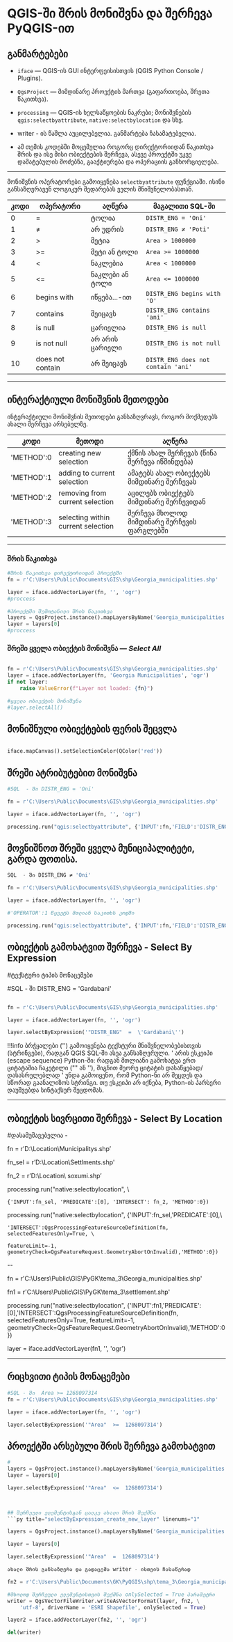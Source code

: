 # QGIS-ში შრის მონიშვნა და შერჩევა PyQGIS-ით


## განმარტებები

- `iface` — QGIS-ის GUI ინტერფეისისთვის (QGIS Python Console / Plugins).
- `QgsProject` — მიმდინარე პროექტის მართვა (გაფართოება, შრეთა წაკითხვა).
- `processing` — QGIS-ის ხელსაწყოების ნაკრები; მონიშვნების `qgis:selectbyattribute`, `native:selectbylocation` და სხვ.

- writer - ის წაშლა აუცილებელია. განმარტება ჩასამატებელია.
- ამ თემის კოდებში მოცემულია როგორც დირექტორიიდან წაკითხვა შრის და ისე მისი ობიექტების შერჩევა, ასევე პროექტში უკვე დამატებულის მოძებნა, გააქტიურება და ოპერაციის განხორციელება.

---



მონიშვნის ოპერატორები გამოიყენება `selectbyattribute` ფუნქციაში. ისინი განსაზღვრავენ ლოგიკურ შედარებას ველის მნიშვნელობასთან.

| კოდი | ოპერატორი | აღწერა | მაგალითი SQL-ში |
|------|-----------|--------|------------------|
| 0    | =         | ტოლია | `DISTR_ENG = 'Oni'` |
| 1    | ≠         | არ უდრის | `DISTR_ENG ≠ 'Poti'` |
| 2    | >         | მეტია | `Area > 1000000` |
| 3    | >=        | მეტი ან ტოლი | `Area >= 1000000` |
| 4    | <         | ნაკლებია | `Area < 1000000` |
| 5    | <=        | ნაკლები ან ტოლი | `Area <= 1000000` |
| 6    | begins with | იწყება...-ით | `DISTR_ENG begins with 'O'` |
| 7    | contains  | შეიცავს | `DISTR_ENG contains 'ani'` |
| 8    | is null   | ცარიელია | `DISTR_ENG is null` |
| 9    | is not null | არ არის ცარიელი | `DISTR_ENG is not null` |
| 10   | does not contain | არ შეიცავს | `DISTR_ENG does not contain 'ani'` |

---


## ინტერაქტიული მონიშვნის მეთოდები

ინტერაქტიული მონიშვნის მეთოდები განსაზღვრავს, როგორ მოქმედებს ახალი შერჩევა არსებულზე.

| კოდი | მეთოდი | აღწერა |
|------|--------|--------|
| 'METHOD':0    | creating new selection | ქმნის ახალ შერჩევას (წინა შერჩევა იწმინდება) |
| 'METHOD':1    | adding to current selection | ამატებს ახალ ობიექტებს მიმდინარე შერჩევას |
| 'METHOD':2    | removing from current selection | აცილებს ობიექტებს მიმდინარე შერჩევიდან |
| 'METHOD':3    | selecting within current selection | შერჩევა მხოლოდ მიმდინარე შერჩევის ფარგლებში |

---


### შრის წაკითხვა

```py title="Read_layer" linenums="1"
#შრის წაკითხვა დირექტორიიდან პროექტში
fn = r'C:\Users\Public\Documents\GIS\shp\Georgia_municipalities.shp'

layer = iface.addVectorLayer(fn, '', 'ogr')
#proccess

#პროექტში შემოტანილი შრის წაკითხვა
layers = QgsProject.instance().mapLayersByName('Georgia_municipalities')
layer = layers[0]
#proccess
```

### შრეში ყველა ობიექტის მონიშვნა — *Select All*

```py title="select_all_features" linenums="1"

fn = r'C:\Users\Public\Documents\GIS\shp\Georgia_municipalities.shp'
layer = iface.addVectorLayer(fn, 'Georgia Municipalities', 'ogr')
if not layer:
    raise ValueError(f"Layer not loaded: {fn}")

#ყველა ობიექტის მონიშვნა
#layer.selectAll()
```

## მონიშნული ობიექტების ფერის შეცვლა <br>

```py title="change_selection_color" linenums="1"

iface.mapCanvas().setSelectionColor(QColor('red'))

```


## შრეში ატრიბუტებით მონიშვნა

```py title="select_object_with_selectbyattribute_tool" linenums="1"
#SQL  - ში DISTR_ENG = 'Oni'

fn = r'C:\Users\Public\Documents\GIS\shp\Georgia_municipalities.shp'

layer = iface.addVectorLayer(fn, '', 'ogr')

processing.run("qgis:selectbyattribute", {'INPUT':fn,'FIELD':'DISTR_ENG','OPERATOR':0,'VALUE':'Oni','METHOD':0})

```

## მოვნიშნოთ შრეში ყველა მუნიციპალიტეტი, გარდა ფოთისა.

```py title="select_object_with_selectbyattribute_tool" linenums="1"
SQL  - ში DISTR_ENG ≠ 'Oni'

fn = r'C:\Users\Public\Documents\GIS\shp\Georgia_municipalities.shp'

layer = iface.addVectorLayer(fn, '', 'ogr')

#'OPERATOR':1 წყვეტს მთლიან საკითხს კოდში

processing.run("qgis:selectbyattribute", {'INPUT':fn,'FIELD':'DISTR_ENG','OPERATOR':1,'VALUE':'Poti','METHOD':0})

```

## ობიექტის გამოხატვით შერჩევა - Select By Expression

#ტექსტური ტიპის მონაცემები

#SQL  - ში  DISTR_ENG  =  'Gardabani'

```py title="select_object_with_selectbyattribute_tool" linenums="1"

fn = r'C:\Users\Public\Documents\GIS\shp\Georgia_municipalities.shp'

layer = iface.addVectorLayer(fn, '', 'ogr')

layer.selectByExpression('"DISTR_ENG"  =  \'Gardabani\'')
```
!!!info
    ბრჭყალები ('') გამოიყენება ტექსტური მნიშვნელობებისთვის (სტრინგები), რადგან QGIS SQL-ში ასეა განსაზღვრული.
    \' არის ესკეიპი (escape sequence) Python-ში: რადგან მთლიანი გამოხატვა ერთ ციტატაშია ჩაკეტილი ("" ან ''), შიგნით მეორე ციტატის დასაწყებად/დასასრულებლად \' უნდა გამოიყენო, რომ Python-ნი არ შეცდეს და სწორად გაანალიზოს სტრინგი. თუ ესკეიპი არ იქნება, Python-ის პარსერი დაუშვებდა სინტაქსურ შეცდომას.



---
## ობიექტის სივრცითი შერჩევა - Select By Location
#დასამუშავებელია - 

fn = r’D:\Location\Municipalitys.shp’

fn_sel = r’D:\Location\Settlments.shp'

fn_2 = r’D:\Location\ soxumi.shp’

processing.run("native:selectbylocation", \

	{'INPUT':fn_sel, 'PREDICATE':[0], 'INTERSECT': fn_2, 'METHOD':0})

processing.run("native:selectbylocation", {'INPUT':fn_sel,'PREDICATE':[0],\

    'INTERSECT':QgsProcessingFeatureSourceDefinition(fn, selectedFeaturesOnly=True, \

	featureLimit=-1, geometryCheck=QgsFeatureRequest.GeometryAbortOnInvalid),'METHOD':0})





-- 

fn = r'C:\Users\Public\GIS\PyGK\tema_3\Georgia_municipalities.shp'

fn1 = r'C:\Users\Public\GIS\PyGK\tema_3\settlement.shp'



processing.run("native:selectbylocation", {'INPUT':fn1,'PREDICATE':[0],'INTERSECT':QgsProcessingFeatureSourceDefinition(fn, selectedFeaturesOnly=True, featureLimit=-1, geometryCheck=QgsFeatureRequest.GeometryAbortOnInvalid),'METHOD':0})





layer = iface.addVectorLayer(fn1, '', 'ogr')

---





## რიცხვითი ტიპის მონაცემები

```py title="select_object_selectByExpression" linenums="1"
#SQL - ში  Area >= 1268097314
fn = r'C:\Users\Public\Documents\GIS\shp\Georgia_municipalities.shp'

layer = iface.addVectorLayer(fn, '', 'ogr')

layer.selectByExpression('"Area"  >=  1268097314')

```
## პროექტში არსებული შრის შერჩევა გამოხატვით
```py title="select_object_selectByExpression" linenums="1"
#
layers = QgsProject.instance().mapLayersByName('Georgia_municipalities')
layer = layers[0]

layer.selectByExpression('"Area"  <=  1268097314')



## შერჩეული ელემენტისგან ცალკე ახალი შრის შექმნა
```py title="selectByExpression_create_new_layer" linenums="1"

layers = QgsProject.instance().mapLayersByName('Georgia_municipalities')

layer = layers[0]

layer.selectByExpression('"Area"  =  1268097314')

ახალი შრის განსაზღვრა და გადაცემა writer - ისთვის ჩასაწერად

fn2 = r'C:\Users\Public\Documents\GK\PyQGIS\shp\tema_3\Georgia_municipalities1.shp'

#მხოლოდ შერჩეული ელემენტისთვის შექმნა onlySelected = True პარამეტრი
writer = QgsVectorFileWriter.writeAsVectorFormat(layer, fn2, \
    'utf-8', driverName = 'ESRI Shapefile', onlySelected = True)

layer2 = iface.addVectorLayer(fn2, '', 'ogr')

del(writer)

```
